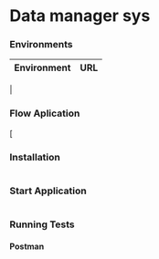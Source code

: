 # Data manager sys


### Environments
| Environment | URL |
|------------|---------|
|  

### Flow Aplication
[

### Installation

```sh

```

### Start Application

```shell

```

### Running Tests


#### Postman




